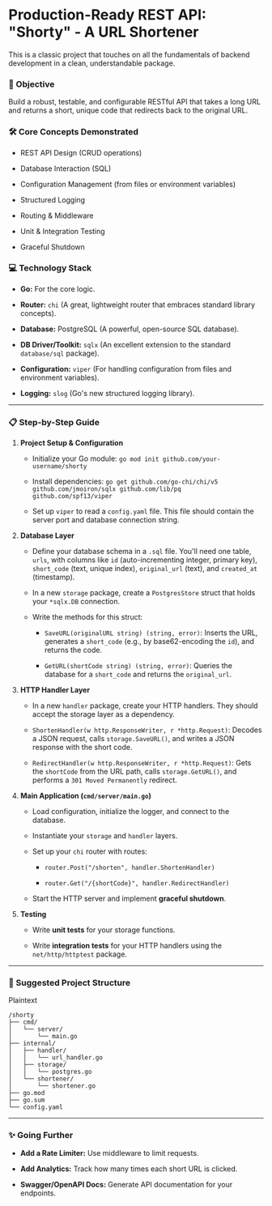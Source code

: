 
# Production-Ready REST API: "Shorty" - A URL Shortener

This is a classic project that touches on all the fundamentals of backend development in a clean, understandable package.

### 🎯 Objective

Build a robust, testable, and configurable RESTful API that takes a long URL and returns a short, unique code that redirects back to the original URL.

### 🛠️ Core Concepts Demonstrated

- REST API Design (CRUD operations)
    
- Database Interaction (SQL)
    
- Configuration Management (from files or environment variables)
    
- Structured Logging
    
- Routing & Middleware
    
- Unit & Integration Testing
    
- Graceful Shutdown
    

### 💻 Technology Stack

- **Go:** For the core logic.
    
- **Router:** `chi` (A great, lightweight router that embraces standard library concepts).
    
- **Database:** PostgreSQL (A powerful, open-source SQL database).
    
- **DB Driver/Toolkit:** `sqlx` (An excellent extension to the standard `database/sql` package).
    
- **Configuration:** `viper` (For handling configuration from files and environment variables).
    
- **Logging:** `slog` (Go's new structured logging library).
    

---

### 📋 Step-by-Step Guide

1. **Project Setup & Configuration**
    
    - Initialize your Go module: `go mod init github.com/your-username/shorty`
        
    - Install dependencies: `go get github.com/go-chi/chi/v5 github.com/jmoiron/sqlx github.com/lib/pq github.com/spf13/viper`
        
    - Set up `viper` to read a `config.yaml` file. This file should contain the server port and database connection string.
        
2. **Database Layer**
    
    - Define your database schema in a `.sql` file. You'll need one table, `urls`, with columns like `id` (auto-incrementing integer, primary key), `short_code` (text, unique index), `original_url` (text), and `created_at` (timestamp).
        
    - In a new `storage` package, create a `PostgresStore` struct that holds your `*sqlx.DB` connection.
        
    - Write the methods for this struct:
        
        - `SaveURL(originalURL string) (string, error)`: Inserts the URL, generates a `short_code` (e.g., by base62-encoding the `id`), and returns the code.
            
        - `GetURL(shortCode string) (string, error)`: Queries the database for a `short_code` and returns the `original_url`.
            
3. **HTTP Handler Layer**
    
    - In a new `handler` package, create your HTTP handlers. They should accept the storage layer as a dependency.
        
    - `ShortenHandler(w http.ResponseWriter, r *http.Request)`: Decodes a JSON request, calls `storage.SaveURL()`, and writes a JSON response with the short code.
        
    - `RedirectHandler(w http.ResponseWriter, r *http.Request)`: Gets the `shortCode` from the URL path, calls `storage.GetURL()`, and performs a `301 Moved Permanently` redirect.
        
4. **Main Application (`cmd/server/main.go`)**
    
    - Load configuration, initialize the logger, and connect to the database.
        
    - Instantiate your `storage` and `handler` layers.
        
    - Set up your `chi` router with routes:
        
        - `router.Post("/shorten", handler.ShortenHandler)`
            
        - `router.Get("/{shortCode}", handler.RedirectHandler)`
            
    - Start the HTTP server and implement **graceful shutdown**.
        
5. **Testing**
    
    - Write **unit tests** for your storage functions.
        
    - Write **integration tests** for your HTTP handlers using the `net/http/httptest` package.
        

---

### 📂 Suggested Project Structure

Plaintext

```
/shorty
├── cmd/
│   └── server/
│       └── main.go
├── internal/
│   ├── handler/
│   │   └── url_handler.go
│   ├── storage/
│   │   └── postgres.go
│   └── shortener/
│       └── shortener.go
├── go.mod
├── go.sum
└── config.yaml
```

---

### ✨ Going Further

- **Add a Rate Limiter:** Use middleware to limit requests.
    
- **Add Analytics:** Track how many times each short URL is clicked.
    
- **Swagger/OpenAPI Docs:** Generate API documentation for your endpoints.
